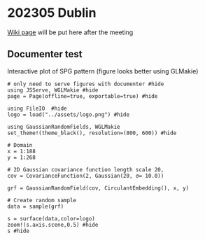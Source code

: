 # 202305 Dublin


[Wiki page](https://github.com/Hirlam/SystemWW/wiki/System-WW-2023-1) will be put here after the meeting

## Documenter test


Interactive plot of SPG pattern (figure looks better using GLMakie) 


```@setup 1
# only need to serve figures with documenter #hide
using JSServe, WGLMakie #hide
page = Page(offline=true, exportable=true) #hide
```

```@setup 1
using FileIO  #hide
logo = load("../assets/logo.png") #hide 

```

```@example 1
using GaussianRandomFields, WGLMakie 
set_theme!(theme_black(), resolution=(800, 600)) #hide

# Domain 
x = 1:188
y = 1:268

# 2D Gaussian covariance function length scale 20,
cov = CovarianceFunction(2, Gaussian(20, σ= 10.0)) 

grf = GaussianRandomField(cov, CirculantEmbedding(), x, y)

# Create random sample 
data = sample(grf)

s = surface(data,color=logo)
zoom!(s.axis.scene,0.5) #hide
s #hide
```
